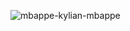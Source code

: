 ![mbappe-kylian-mbappe](https://github.com/J4CK-M-H/App-Contacts/assets/107339262/c14eb268-2ed8-460c-9d82-80531f68f2d4)

